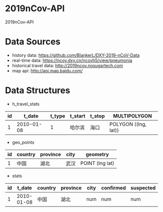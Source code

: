 # 2019nCov-API
2019nCov-API

# Data Sources
- history data: https://github.com/BlankerL/DXY-2019-nCoV-Data
- real-time data: https://ncov.dxy.cn/ncovh5/view/pneumonia
- historical travel data: http://2019ncov.nosugartech.com
- map api: http://api.map.baidu.com/ 

# Data Structures
- h_travel_stats

| id | t_date     | t_type | t_start | t_stop | MULTIPOLYGON   |
|----|------------|--------|---------|--------|----------------|
| 1  | 2010-01-08 | 1      | 哈尔滨  | 海口   | POLYGON ((lng, lat)) |



- geo_points

| id | country | province | city | geometry    |
|----|---------|----------|------|--------------|
| 1  | 中国    | 湖北     | 武汉 | POINT (lng lat) |

- stats

| id | t_date | country | province | city | confirmed | suspected | cured | dead |
|----|--------|---------|----------|------|-----------|-----------|-------|------|
|  1  |   2010-01-08      |     中国    |   湖北       |  num    |     num      |    num       |   num    |  num    |
